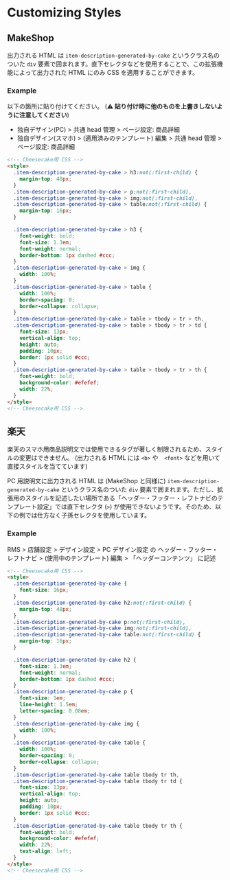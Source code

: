 # Customizing Styles

## MakeShop

出力される HTML は `item-description-generated-by-cake` というクラス名のついた `div` 要素で囲まれます。直下セレクタなどを使用することで、この拡張機能によって出力された HTML にのみ CSS を適用することができます。

### Example

以下の箇所に貼り付けてください。 (**:warning: 貼り付け時に他のものを上書きしないように注意してください**)

- 独自デザイン(PC) > 共通 head 管理 > ページ設定: 商品詳細
- 独自デザイン(スマホ) > (適用済みのテンプレート) 編集 > 共通 head 管理 > ページ設定: 商品詳細

```html
<!-- Cheesecake用 CSS -->
<style>
  .item-description-generated-by-cake > h3:not(:first-child) {
    margin-top: 48px;
  }
  .item-description-generated-by-cake > p:not(:first-child),
  .item-description-generated-by-cake > img:not(:first-child),
  .item-description-generated-by-cake > table:not(:first-child) {
    margin-top: 16px;
  }

  .item-description-generated-by-cake > h3 {
    font-weight: bold;
    font-size: 1.3em;
    font-weight: normal;
    border-bottom: 1px dashed #ccc;
  }
  .item-description-generated-by-cake > img {
    width: 100%;
  }
  .item-description-generated-by-cake > table {
    width: 100%;
    border-spacing: 0;
    border-collapse: collapse;
  }
  .item-description-generated-by-cake > table > tbody > tr > th,
  .item-description-generated-by-cake > table > tbody > tr > td {
    font-size: 13px;
    vertical-align: top;
    height: auto;
    padding: 10px;
    border: 1px solid #ccc;
  }
  .item-description-generated-by-cake > table > tbody > tr > th {
    font-weight: bold;
    background-color: #efefef;
    width: 22%;
  }
</style>
<!-- Cheesecake用 CSS -->
```

## 楽天

楽天のスマホ用商品説明文では使用できるタグが著しく制限されるため、スタイルの変更はできません。 (出力される HTML には `<b>` や　`<font>` などを用いて直接スタイルを当てています)

PC 用説明文に出力される HTML は (MakeShop と同様に) `item-description-generated-by-cake` というクラス名のついた `div` 要素で囲まれます。ただし、拡張用のスタイルを記述したい場所である「ヘッダー・フッター・レフトナビのテンプレート設定」では直下セレクタ (`>`) が使用できないようです。そのため、以下の例では仕方なく子孫セレクタを使用しています。

### Example

RMS > 店舗設定 > デザイン設定 > PC デザイン設定 の ヘッダー・フッター・レフトナビ > (使用中のテンプレート) 編集 > 「ヘッダーコンテンツ」 に記述

```html
<!-- Cheesecake用 CSS -->
<style>
  .item-description-generated-by-cake {
    font-size: 16px;
  }
  .item-description-generated-by-cake h2:not(:first-child) {
    margin-top: 48px;
  }
  .item-description-generated-by-cake p:not(:first-child),
  .item-description-generated-by-cake img:not(:first-child),
  .item-description-generated-by-cake table:not(:first-child) {
    margin-top: 16px;
  }

  .item-description-generated-by-cake h2 {
    font-size: 1.3em;
    font-weight: normal;
    border-bottom: 1px dashed #ccc;
  }
  .item-description-generated-by-cake p {
    font-size: 1em;
    line-height: 1.5em;
    letter-spacing: 0.08em;
  }
  .item-description-generated-by-cake img {
    width: 100%;
  }
  .item-description-generated-by-cake table {
    width: 100%;
    border-spacing: 0;
    border-collapse: collapse;
  }
  .item-description-generated-by-cake table tbody tr th,
  .item-description-generated-by-cake table tbody tr td {
    font-size: 13px;
    vertical-align: top;
    height: auto;
    padding: 10px;
    border: 1px solid #ccc;
  }
  .item-description-generated-by-cake table tbody tr th {
    font-weight: bold;
    background-color: #efefef;
    width: 22%;
    text-align: left;
  }
</style>
<!-- Cheesecake用 CSS -->
```
